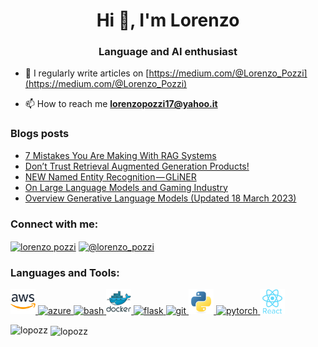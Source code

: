 <h1 align="center">Hi 👋, I'm Lorenzo</h1>
<h3 align="center">Language and AI enthusiast</h3>

- 📝 I regularly write articles on [https://medium.com/@Lorenzo_Pozzi](https://medium.com/@Lorenzo_Pozzi)

- 📫 How to reach me **lorenzopozzi17@yahoo.it**

### Blogs posts
<!-- BLOG-POST-LIST:START -->
- [7 Mistakes You Are Making With RAG Systems](https://medium.com/@Lorenzo_Pozzi/improve-rag-systems-learning-from-mistakes-60f63d779dc2?source=rss-78967275bd62------2)
- [Don’t Trust Retrieval Augmented Generation Products!](https://medium.com/@Lorenzo_Pozzi/dont-trust-retrieval-augmented-generation-products-8e738a7e4b6b?source=rss-78967275bd62------2)
- [NEW Named Entity Recognition — GLiNER](https://medium.com/@Lorenzo_Pozzi/new-named-entity-recognition-gliner-27d4284cc268?source=rss-78967275bd62------2)
- [On Large Language Models and Gaming Industry](https://medium.com/@Lorenzo_Pozzi/large-language-models-and-gaming-industry-b98383dec18c?source=rss-78967275bd62------2)
- [Overview Generative Language Models &lpar;Updated 18 March 2023&rpar;](https://medium.com/@Lorenzo_Pozzi/overview-generative-language-models-updated-18-march-2023-8979a334bb0c?source=rss-78967275bd62------2)
<!-- BLOG-POST-LIST:END -->

<h3 align="left">Connect with me:</h3>
<p align="left">
<a href="https://linkedin.com/in/lorenzo pozzi" target="blank"><img align="center" src="https://raw.githubusercontent.com/rahuldkjain/github-profile-readme-generator/master/src/images/icons/Social/linked-in-alt.svg" alt="lorenzo pozzi" height="30" width="40" /></a>
<a href="https://medium.com/@lorenzo_pozzi" target="blank"><img align="center" src="https://raw.githubusercontent.com/rahuldkjain/github-profile-readme-generator/master/src/images/icons/Social/medium.svg" alt="@lorenzo_pozzi" height="30" width="40" /></a>
</p>

<h3 align="left">Languages and Tools:</h3>
<p align="left"> <a href="https://aws.amazon.com" target="_blank" rel="noreferrer"> <img src="https://raw.githubusercontent.com/devicons/devicon/master/icons/amazonwebservices/amazonwebservices-original-wordmark.svg" alt="aws" width="40" height="40"/> </a> <a href="https://azure.microsoft.com/en-in/" target="_blank" rel="noreferrer"> <img src="https://www.vectorlogo.zone/logos/microsoft_azure/microsoft_azure-icon.svg" alt="azure" width="40" height="40"/> </a> <a href="https://www.gnu.org/software/bash/" target="_blank" rel="noreferrer"> <img src="https://www.vectorlogo.zone/logos/gnu_bash/gnu_bash-icon.svg" alt="bash" width="40" height="40"/> </a> <a href="https://www.docker.com/" target="_blank" rel="noreferrer"> <img src="https://raw.githubusercontent.com/devicons/devicon/master/icons/docker/docker-original-wordmark.svg" alt="docker" width="40" height="40"/> </a> <a href="https://flask.palletsprojects.com/" target="_blank" rel="noreferrer"> <img src="https://www.vectorlogo.zone/logos/pocoo_flask/pocoo_flask-icon.svg" alt="flask" width="40" height="40"/> </a> <a href="https://git-scm.com/" target="_blank" rel="noreferrer"> <img src="https://www.vectorlogo.zone/logos/git-scm/git-scm-icon.svg" alt="git" width="40" height="40"/> </a> <a href="https://www.python.org" target="_blank" rel="noreferrer"> <img src="https://raw.githubusercontent.com/devicons/devicon/master/icons/python/python-original.svg" alt="python" width="40" height="40"/> </a> <a href="https://pytorch.org/" target="_blank" rel="noreferrer"> <img src="https://www.vectorlogo.zone/logos/pytorch/pytorch-icon.svg" alt="pytorch" width="40" height="40"/> </a> <a href="https://reactjs.org/" target="_blank" rel="noreferrer"> <img src="https://raw.githubusercontent.com/devicons/devicon/master/icons/react/react-original-wordmark.svg" alt="react" width="40" height="40"/> </a> </p>

<p><img align="left" src="https://github-readme-stats.vercel.app/api/top-langs?username=lopozz&show_icons=true&locale=en&layout=compact" alt="lopozz" /></p>

<p>&nbsp;<img align="center" src="https://github-readme-stats.vercel.app/api?username=lopozz&show_icons=true&locale=en" alt="lopozz" /></p>
